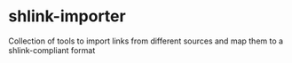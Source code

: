 # shlink-importer
Collection of tools to import links from different sources and map them to a shlink-compliant format

